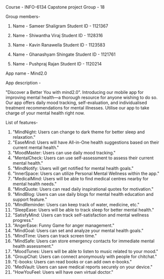 Course - INFO-6134 Capstone project
Group - 18

Group members-

1. Name - Sameer Shaligram
   Student ID - 1121367

2. Name - Shiwantha Viraj
   Student ID - 1128316

3. Name - Kavin Ranawella
   Student ID - 1123583
4. Name - Ghanashyam Shingate
   Student ID - 1121761

5. Name - Pushpraj Rajan
   Student ID - 1120214

App name - Mind2.0

App description -

"Discover a Better You with mind2.0".
Introducing our mobile app for improving mental health—a thorough resource for anyone wishing to do so. Our app offers daily mood tracking, self-evaluation, and individualised treatment recommendations for mental illnesses. Utilise our app to take charge of your mental health right now.

List of features-

1. "MindNight: Users can change to dark theme for better sleep and relaxation."
2. "EaseMind: Users will have All-in-One health suggestions based on their current mental health."
3. "MoodMaster: Users can use daily mood tracking."
4. "MentalCheck: Users can use self-assessment to assess their current mental health."
5. "MindNotify: Users will get notified for mental health goals."
6. "InnerSpace: Users can utilize Personal Mental Wellness within the app."
7. "MedicalMind: Users will be able to find medical centres nearby for mental health needs."
8. "MindQuote: Users can read daily inspirational quotes for motivation."
9. "MindBlog: Users can use daily blogs for mental health education and support feature."
10. "MindReminder: Users can keep track of water, medicine, etc."
11. "SleepEase: Users will be able to track sleep for better mental health."
12. "SatisfyMind: Users can track self-satisfaction and mental wellness progress."
13. "AngerEase: Funny Game for anger management."
14. "MindGoal: Users can set and analyze your mental health goals."
15. "MindTime: Users can track screen time."
16. "MindSafe: Users can store emergency contacts for immediate mental health assessment."
17. "MoodTunes: Users will be able to listen to music related to your mood."
18. "GroupChat: Users can connect anonymously with people for chitchat."
19. "E-books: Users can read books or can add own e-books."
20. "MedVault: Users can save medical reports securely on your device."
21. "HowYouFeel: Users will have own virtual doctor."

